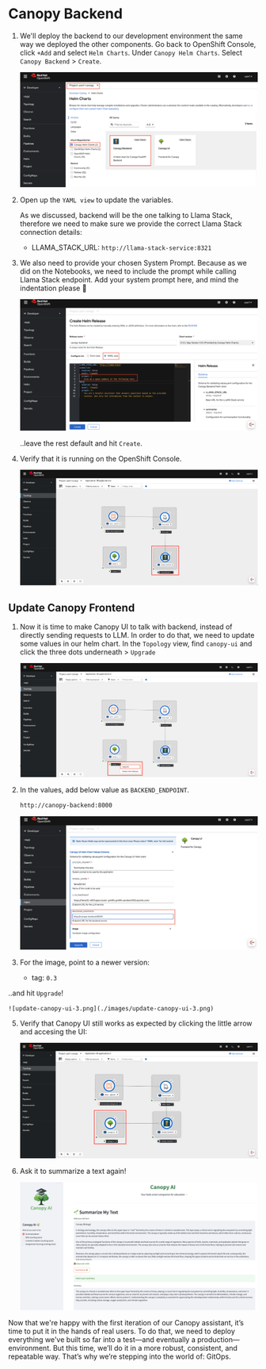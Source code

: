 # Canopy Backend

1. We'll deploy the backend to our development environment the same way we deployed the other components. Go back to OpenShift Console, click `+Add` and select `Helm Charts`. Under `Canopy Helm Charts`. Select `Canopy Backend` > `Create`.

    ![canopy-be-helm.png](./images/canopy-be-helm.png)

1. Open up the `YAML view` to update the variables.

    As we discussed, backend will be the one talking to Llama Stack, therefore we need to make sure we provide the correct Llama Stack connection details:

    - LLAMA_STACK_URL: `http://llama-stack-service:8321`

2. We also need to provide your chosen System Prompt. Because as we did on the Notebooks, we need to include the prompt while calling Llama Stack endpoint.
    Add your system prompt here, and mind the indentation please 🙏

    ![canopy-be-values.png](./images/canopy-be-values.png)
 
    ..leave the rest default and hit `Create`.

3. Verify that it is running on the OpenShift Console.
   
   ![canopy-be-ocp.png](./images/canopy-be-ocp.png)


## Update Canopy Frontend

1. Now it is time to make Canopy UI to talk with backend, instead of directly sending requests to LLM. In order to do that, we need to update some values in our helm chart. In the `Topology` view, find `canopy-ui` and click the three dots underneath > `Upgrade`

    ![update-canopy-ui.png](./images/update-canopy-ui.png)

3. In the values, add below value as `BACKEND_ENDPOINT`.
   
    ```bash
    http://canopy-backend:8000
    ```

    ![update-canopy-ui-2.png](./images/update-canopy-ui-2.png)


4. For the image, point to a newer version:
   
   - tag: `0.3`
  
  ..and hit `Upgrade`!

    ![update-canopy-ui-3.png](./images/update-canopy-ui-3.png)

5. Verify that Canopy UI still works as expected by clicking the little arrow and accesing the UI:
   
    ![update-canopy-ui-4.png](./images/update-canopy-ui-4.png)

6. Ask it to summarize a text again!
   
   ![canopy-ui-llamastack.png](./images/canopy-ui-llamastack.png)

Now that we're happy with the first iteration of our Canopy assistant, it’s time to put it in the hands of real users. To do that, we need to deploy everything we've built so far into a test—and eventually a production—environment. But this time, we’ll do it in a more robust, consistent, and repeatable way. That’s why we’re stepping into the world of: GitOps.